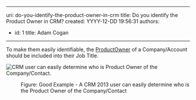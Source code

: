 

---
uri: do-you-identify-the-product-owner-in-crm
title: Do you identify the Product Owner in CRM?
created: YYYY-12-DD 19:56:31
authors:
  - id: 1
    title: Adam Cogan
---




<span class='intro'> <p>​​To make them easily identifiable​, the&#160;<a href="/_layouts/15/FIXUPREDIRECT.ASPX?WebId=3dfc0e07-e23a-4cbb-aac2-e778b71166a2&amp;TermSetId=07da3ddf-0924-4cd2-a6d4-a4809ae20160&amp;TermId=d3fc9341-c12c-465c-800b-c8575375d138">Product ​Owner</a>​ of a Company/Account should be included into their Job Title. </p> </span>

<dl class="badImage">
          <dt><img src="/PublishingImages/BetterCRMDataGoodExam.jpg" alt="CRM user can easily determine who is Product Owner of the Company/Contact." /></dt></dl><dl class="goodImage">
          <dd>
            Figure&#58; Good Example -​&#160;A&#160;CRM 2013 user can easily determine who is the Product Owner of the Company/Contact</dd>
        </dl>



